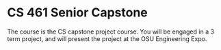 CS 461 Senior Capstone
====================
The course is the CS capstone project course. You will be engaged in a 3 term project, and will present the project at the OSU Engineering Expo.
